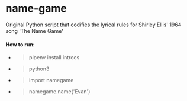 # name-game
Original Python script that codifies the lyrical rules for Shirley Ellis' 1964 song 'The Name Game'

#### How to run:
- >pipenv install introcs
- >python3
- >import namegame
- >namegame.name('Evan')
